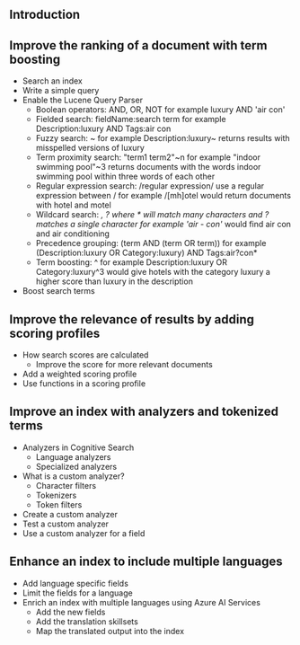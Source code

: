 ## Introduction
## Improve the ranking of a document with term boosting
  - Search an index
  - Write a simple query
  - Enable the Lucene Query Parser
    - Boolean operators: AND, OR, NOT for example luxury AND 'air con'
    - Fielded search: fieldName:search term for example Description:luxury AND Tags:air con
    - Fuzzy search: ~ for example Description:luxury~ returns results with misspelled versions of luxury
    - Term proximity search: "term1 term2"~n for example "indoor swimming pool"~3 returns documents with the words indoor swimming pool within three words of each other
    - Regular expression search: /regular expression/ use a regular expression between / for example /[mh]otel would return documents with hotel and motel
    - Wildcard search: *, ? where * will match many characters and ? matches a single character for example 'air - con'* would find air con and air conditioning
    - Precedence grouping: (term AND (term OR term)) for example (Description:luxury OR Category:luxury) AND Tags:air?con*
    - Term boosting: ^ for example Description:luxury OR Category:luxury^3 would give hotels with the category luxury a higher score than luxury in the description
  - Boost search terms
## Improve the relevance of results by adding scoring profiles
  - How search scores are calculated
    - Improve the score for more relevant documents
  - Add a weighted scoring profile
  - Use functions in a scoring profile
## Improve an index with analyzers and tokenized terms
  - Analyzers in Cognitive Search
    - Language analyzers
    - Specialized analyzers
  - What is a custom analyzer?
    - Character filters
    - Tokenizers
    - Token filters
  - Create a custom analyzer
  - Test a custom analyzer
  - Use a custom analyzer for a field
## Enhance an index to include multiple languages
  - Add language specific fields
  - Limit the fields for a language
  - Enrich an index with multiple languages using Azure AI Services
    - Add the new fields
    - Add the translation skillsets
    - Map the translated output into the index